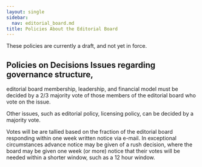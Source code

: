 ```yaml
---
layout: single
sidebar:
  nav: editorial_board.md
title: Policies About the Editorial Board
---
```


These policies are currently a draft, and not yet in force.

## Policies on Decisions Issues regarding governance structure,
editorial board membership, leadership, and financial model must be
decided by a 2/3 majority vote of those members of the editorial board
who vote on the issue.

Other issues, such as editorial policy, licensing policy, can be
decided by a majority vote.

Votes will be are tallied based on the fraction of the editorial board
responding within one week written notice via e-mail. In exceptional
circumstances advance notice may be given of a rush decision, where
the board may be given one week (or more) notice that their votes will
be needed within a shorter window, such as a 12 hour window.
